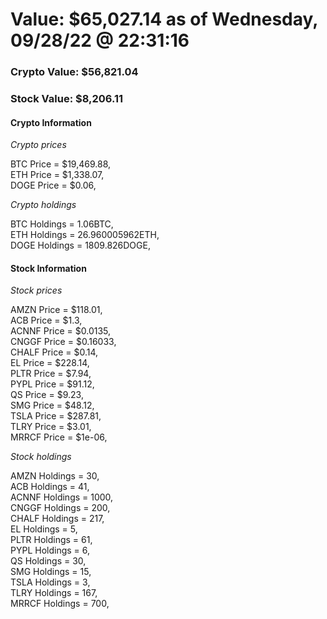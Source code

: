 # Value: $65,027.14 as of Wednesday, 09/28/22 @ 22:31:16 

### Crypto Value: $56,821.04

### Stock Value: $8,206.11

#### Crypto Information 
*Crypto prices* 

BTC Price = $19,469.88,  
ETH Price = $1,338.07,  
DOGE Price = $0.06,  


*Crypto holdings* 

BTC Holdings = 1.06BTC,  
ETH Holdings = 26.960005962ETH,  
DOGE Holdings = 1809.826DOGE,  


#### Stock Information 

*Stock prices* 

AMZN Price = $118.01,  
ACB Price = $1.3,  
ACNNF Price = $0.0135,  
CNGGF Price = $0.16033,  
CHALF Price = $0.14,  
EL Price = $228.14,  
PLTR Price = $7.94,  
PYPL Price = $91.12,  
QS Price = $9.23,  
SMG Price = $48.12,  
TSLA Price = $287.81,  
TLRY Price = $3.01,  
MRRCF Price = $1e-06,  


*Stock holdings* 

AMZN Holdings = 30,  
ACB Holdings = 41,  
ACNNF Holdings = 1000,  
CNGGF Holdings = 200,  
CHALF Holdings = 217,  
EL Holdings = 5,  
PLTR Holdings = 61,  
PYPL Holdings = 6,  
QS Holdings = 30,  
SMG Holdings = 15,  
TSLA Holdings = 3,  
TLRY Holdings = 167,  
MRRCF Holdings = 700,  


